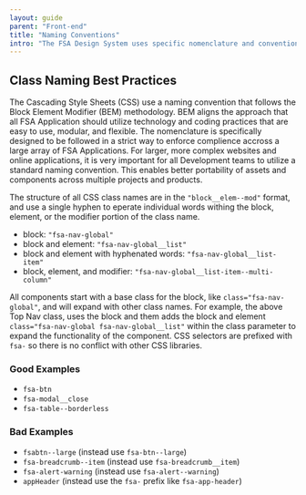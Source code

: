 ```yaml
---
layout: guide
parent: "Front-end"
title: "Naming Conventions"
intro: "The FSA Design System uses specific nomenclature and conventions to enforce a more structured approach to CSS."
---
```


## Class Naming Best Practices

The Cascading Style Sheets (CSS) use a naming convention that follows the Block Element Modifier (BEM) methodology. BEM aligns the approach that all FSA Application should utilize technology and coding practices that are easy to use, modular, and flexible. The nomenclature is specifically designed to be followed in a strict way to enforce complience accross a large array of FSA Applications. For larger, more complex websites and online applications, it is very important for all Development teams to utilize a standard naming convention. This enables better portability of assets and components across multiple projects and products.

The structure of all CSS class names are in the `"block__elem--mod"` format, and use a single hyphen to eperate individual words withing the block, element, or the modifier portion of the class name.

* block: `"fsa-nav-global"`
* block and element: `"fsa-nav-global__list"`
* block and element with hyphenated words: `"fsa-nav-global__list-item"`
* block, element, and modifier: `"fsa-nav-global__list-item--multi-column"`

All components start with a base class for the block, like `class="fsa-nav-global"`, and will expand with other class names. For example, the above Top Nav class, uses the block and them adds the block and element `class="fsa-nav-global fsa-nav-global__list"` within the class parameter to expand the functionality of the component. CSS selectors are prefixed with `fsa-` so there is no conflict with other CSS libraries.

### Good Examples

* `fsa-btn`
* `fsa-modal__close`
* `fsa-table--borderless`

### Bad Examples

* `fsabtn--large` (instead use `fsa-btn--large`)
* `fsa-breadcrumb--item` (instead use `fsa-breadcrumb__item`)
* `fsa-alert-warning` (instead use `fsa-alert--warning`)
* `appHeader` (instead use the `fsa-` prefix like `fsa-app-header`)
